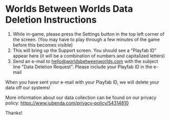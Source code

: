 # Worlds Between Worlds Data Deletion Instructions

1. While in-game, please press the Settings button in the top left corner of the screen. (You may have to play through a few minutes of the game before this becomes visible)
2. This will bring up the Support screen. You should see a "Playfab ID" appear here (it will be a combination of numbers and capitalized letters)
3. Send an e-mail to hello@worldsbetweenworlds.com with the subject line "Data Deletion Request". Please include your Playfab ID in the e-mail

When you have sent your e-mail with your Playfab ID, we will delete your data off our systems!

More information about our data collection can be found on our privacy policy: https://www.iubenda.com/privacy-policy/54314810

Thanks!
